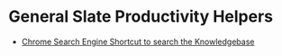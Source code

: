 # General Slate Productivity Helpers

 - [Chrome Search Engine Shortcut to search the Knowledgebase](search_engine_key.md)
